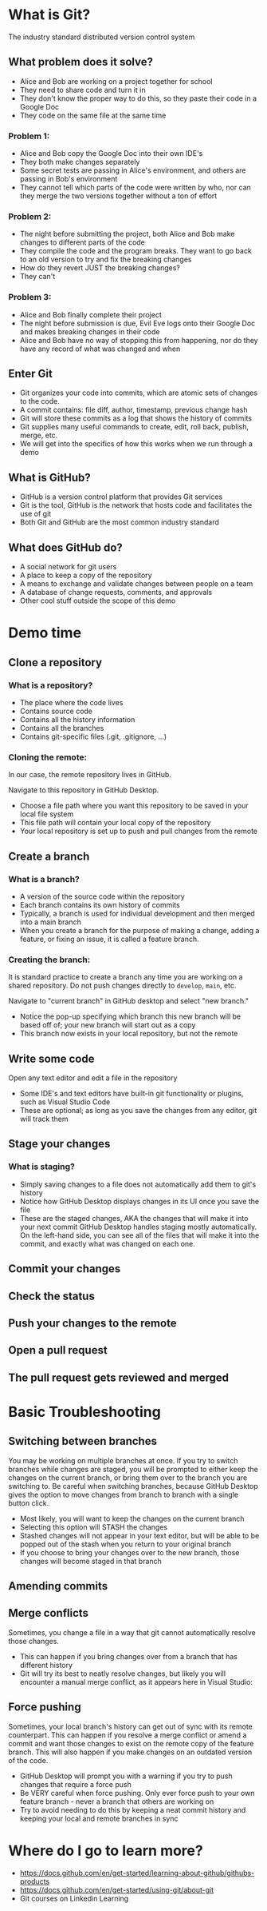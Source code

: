 # What is Git?
The industry standard distributed version control system

## What problem does it solve?
- Alice and Bob are working on a project together for school
- They need to share code and turn it in
- They don't know the proper way to do this, so they paste their code in a Google Doc
- They code on the same file at the same time

### Problem 1:
- Alice and Bob copy the Google Doc into their own IDE's
- They both make changes separately
- Some secret tests are passing in Alice's environment, and others are passing in Bob's environment
- They cannot tell which parts of the code were written by who, nor can they merge the two versions together without a ton of effort

### Problem 2:
- The night before submitting the project, both Alice and Bob make changes to different parts of the code
- They compile the code and the program breaks. They want to go back to an old version to try and fix the breaking changes
- How do they revert JUST the breaking changes?
- They can't

### Problem 3:
- Alice and Bob finally complete their project
- The night before submission is due, Evil Eve logs onto their Google Doc and makes breaking changes in their code
- Alice and Bob have no way of stopping this from happening, nor do they have any record of what was changed and when

## Enter Git
- Git organizes your code into commits, which are atomic sets of changes to the code.
- A commit contains: file diff, author, timestamp, previous change hash
- Git will store these commits as a log that shows the history of commits
- Git supplies many useful commands to create, edit, roll back, publish, merge, etc.
- We will get into the specifics of how this works when we run through a demo

## What is GitHub?
- GitHub is a version control platform that provides Git services
- Git is the tool, GitHub is the network that hosts code and facilitates the use of git
- Both Git and GitHub are the most common industry standard

## What does GitHub do?
- A social network for git users
- A place to keep a copy of the repository
- A means to exchange and validate changes between people on a team
- A database of change requests, comments, and approvals
- Other cool stuff outside the scope of this demo

# Demo time

## Clone a repository
### What is a repository?
- The place where the code lives
- Contains source code
- Contains all the history information
- Contains all the branches
- Contains git-specific files (.git, .gitignore, ...)
### Cloning the remote:
In our case, the remote repository lives in GitHub.

Navigate to this repository in GitHub Desktop.
- Choose a file path where you want this repository to be saved in your local file system
- This file path will contain your local copy of the repository
- Your local repository is set up to push and pull changes from the remote

## Create a branch
### What is a branch?
- A version of the source code within the repository
- Each branch contains its own history of commits
- Typically, a branch is used for individual development and then merged into a main branch
- When you create a branch for the purpose of making a change, adding a feature, or fixing an issue, it is called a feature branch.

### Creating the branch:
It is standard practice to create a branch any time you are working on a shared repository. Do not push changes directly to `develop`, `main`, etc. 

Navigate to "current branch" in GitHub desktop and select "new branch."
- Notice the pop-up specifying which branch this new branch will be based off of; your new branch will start out as a copy
- This branch now exists in your local repository, but not the remote

## Write some code
Open any text editor and edit a file in the repository
- Some IDE's and text editors have built-in git functionality or plugins, such as Visual Studio Code
- These are optional; as long as you save the changes from any editor, git will track them

## Stage  your changes
### What is staging?
- Simply saving changes to a file does not automatically add them to git's history
- Notice how GitHub Desktop displays changes in its UI once you save the file
- These are the staged changes, AKA the changes that will make it into your next commit
GitHub Desktop handles staging mostly automatically. On the left-hand side, you can see all of the files that will make it into the commit, and exactly what was changed on each one.

## Commit your changes


## Check the status

## Push your changes to the remote

## Open a pull request

## The pull request gets reviewed and merged

# Basic Troubleshooting

## Switching between branches
You may be working on multiple branches at once. If you try to switch branches while changes are staged, you will be prompted to either keep the changes on the current branch, or bring them over to the branch you are switching to.
Be careful when switching branches, because GitHub Desktop gives the option to move changes from branch to branch with a single button click.
- Most likely, you will want to keep the changes on the current branch
- Selecting this option will STASH the changes
- Stashed changes will not appear in your text editor, but will be able to be popped out of the stash when you return to your original branch
- If you choose to bring your changes over to the new branch, those changes will become staged in that branch

## Amending commits

## Merge conflicts
Sometimes, you change a file in a way that git cannot automatically resolve those changes.
- This can happen if you bring changes over from a branch that has different history
- Git will try its best to neatly resolve changes, but likely you will encounter a manual merge conflict, as it appears here in Visual Studio:

## Force pushing
Sometimes, your local branch's history can get out of sync with its remote counterpart.
This can happen if you resolve a merge conflict or amend a commit and want those changes to exist on the remote copy of the feature branch. This will also happen if you make changes on an outdated version of the code.
- GitHub Desktop will prompt you with a warning if you try to push changes that require a force push
- Be VERY careful when force pushing. Only ever force push to your own feature branch - never a branch that others are working on
- Try to avoid needing to do this by keeping a neat commit history and keeping your local and remote branches in sync

# Where do I go to learn more?
- https://docs.github.com/en/get-started/learning-about-github/githubs-products
- https://docs.github.com/en/get-started/using-git/about-git
- Git courses on Linkedin Learning
